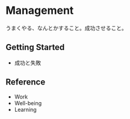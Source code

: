 # Management

うまくやる、なんとかすること。成功させること。

## Getting Started

- 成功と失敗

## Reference

- Work
- Well-being
- Learning
